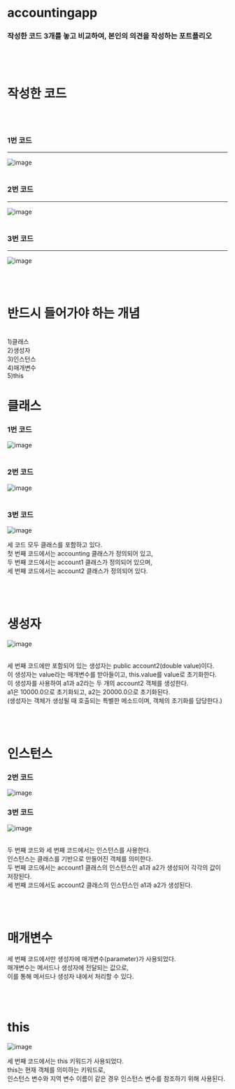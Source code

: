 # accountingapp

### 작성한 코드 3개를 놓고 비교하여, 본인의 의견을 작성하는 포트폴리오 <br><br><br><br>

# 작성한 코드
<br><br>
### 1번 코드
--------------
![image](https://user-images.githubusercontent.com/114748816/225226671-f5158eed-dbc4-4cc9-9cc8-a909c90e994c.png) <br><br>
### 2번 코드
--------------
![image](https://user-images.githubusercontent.com/114748816/225226843-89cff2fe-1d3d-4995-8321-57c873b8ca47.png) <br><br>
### 3번 코드
--------------
![image](https://user-images.githubusercontent.com/114748816/225226974-8e35714e-d0d1-4d90-a1c1-781148bc211a.png) <br><br><br><br>


# 반드시 들어가야 하는 개념 
<br>
1)클래스 <br>
2)생성자 <br>
3)인스턴스 <br>
4)매개변수 <br>
5)this <br>

# 클래스
### 1번 코드
![image](https://user-images.githubusercontent.com/114748816/225227363-28440c4a-2b2d-49a9-b922-240cb2f05f03.png) <br><br>

### 2번 코드
![image](https://user-images.githubusercontent.com/114748816/225227686-814e9a01-dd83-4cfe-b36f-0041074247f2.png) <br><br>

### 3번 코드
![image](https://user-images.githubusercontent.com/114748816/225467702-603ffce0-689b-4bd5-8217-866e5ceff3fc.png)

세 코드 모두 클래스를 포함하고 있다. <br> 
첫 번째 코드에서는 accounting 클래스가 정의되어 있고, <br> 
두 번째 코드에서는 account1 클래스가 정의되어 있으며, <br> 
세 번째 코드에서는 account2 클래스가 정의되어 있다. <br><br><br><br>

# 생성자

![image](https://user-images.githubusercontent.com/114748816/225472153-0f997cb1-88db-4619-8282-ba7e6986cf81.png)<br><br>

세 번째 코드에만 포함되어 있는 생성자는 public account2(double value)이다. <br>
이 생성자는 value라는 매개변수를 받아들이고, this.value를 value로 초기화한다. <br>
이 생성자를 사용하여 a1과 a2라는 두 개의 account2 객체를 생성한다.<br>
a1은 10000.0으로 초기화되고, a2는 20000.0으로 초기화된다.<br>
(생성자는 객체가 생성될 때 호출되는 특별한 메소드이며, 객체의 초기화를 담당한다.) <br><br><br><br>

# 인스턴스

### 2번 코드
![image](https://user-images.githubusercontent.com/114748816/225473883-e9ea4352-065b-4b69-8ce7-f7a3c357b958.png) <br>
### 3번 코드
![image](https://user-images.githubusercontent.com/114748816/225474086-eb0f0b1e-4710-4d21-a4da-79ad6d40551d.png) <br><br>

두 번째 코드와 세 번째 코드에서는 인스턴스를 사용한다. <br>
인스턴스는 클래스를 기반으로 만들어진 객체를 의미한다. <br>
두 번째 코드에서는 account1 클래스의 인스턴스인 a1과 a2가 생성되어 각각의 값이 저장된다. <br>
세 번째 코드에서도 account2 클래스의 인스턴스인 a1과 a2가 생성된다. <br><br><br><br>

# 매개변수

세 번째 코드에서만 생성자에 매개변수(parameter)가 사용되었다. <br>
매개변수는 메서드나 생성자에 전달되는 값으로, <br>
이를 통해 메서드나 생성자 내에서 처리할 수 있다. <br><br><br><br>

# this 

![image](https://user-images.githubusercontent.com/114748816/225476132-4dd5391b-6cda-45de-976c-b11aba055b2e.png) <br>


세 번째 코드에서는 this 키워드가 사용되었다. <br>
this는 현재 객체를 의미하는 키워드로, <br>
인스턴스 변수와 지역 변수 이름이 같은 경우 인스턴스 변수를 참조하기 위해 사용된다. <br><br><br><br>



